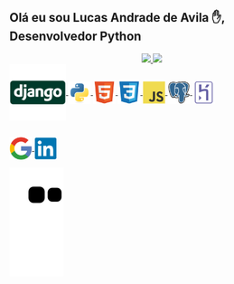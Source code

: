## Olá eu sou Lucas Andrade de Avila ✋, Desenvolvedor Python

<div align="center">
  <a href="https://github.com/LucasAvilaa">
  <img height="180em" src="https://github-readme-stats.vercel.app/api?username=LucasAvilaa&show_icons=true&theme=algolia&include_all_commits=true&count_private=true"/>
  <img height="180em" src="https://github-readme-stats.vercel.app/api/top-langs/?username=LucasAvilaa&layout=compact&langs_count=7&theme=algolia"/>
</div>
   
<div>  
  <img width="100" align="center" src="https://raw.githubusercontent.com/devicons/devicon/master/icons/django/django-original.svg">
  <img height="40" width="40" align="center" src="https://raw.githubusercontent.com/devicons/devicon/master/icons/python/python-original.svg">
  <img height="40" width="40" align="center" src="https://raw.githubusercontent.com/devicons/devicon/master/icons/html5/html5-original.svg">
  <img height="40" width="40" align="center" src="https://raw.githubusercontent.com/devicons/devicon/master/icons/css3/css3-original.svg">
  <img height="40" width="40" align="center" src="https://raw.githubusercontent.com/devicons/devicon/master/icons/javascript/javascript-original.svg">  
  <img height="40" width="40" align="center" src="https://raw.githubusercontent.com/devicons/devicon/master/icons/postgresql/postgresql-original.svg">
  <img height="40" width="40" align="center" src="https://raw.githubusercontent.com/devicons/devicon/master/icons/heroku/heroku-original.svg">
</div>   

##
  
<div>
  <a href="mailto:lucas.avila76@gmail.com">
    <img height="40" align="center"  src="https://raw.githubusercontent.com/devicons/devicon/master/icons/google/google-original.svg"">
  </a>  
  <a href="https://www.linkedin.com/in/lucasaavila/" target="_blank">
    <img height="40" width="40" align="center" src="https://raw.githubusercontent.com/devicons/devicon/master/icons/linkedin/linkedin-original.svg">  
  </a>
  
  ![Snake animation](https://github.com/LucasAvilaa/LucasAvilaa/blob/output/github-contribution-grid-snake.svg)

 </div>

